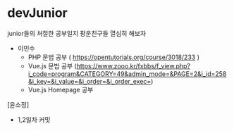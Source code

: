 # devJunior

junior들의 처절한 공부일지
팡운친구들 열심히 해보자

- 이민수
  - PHP 문법 공부 ( https://opentutorials.org/course/3018/233 ) 
  - Vue.js 문법 공부 (https://www.zooo.kr/fxbbs/f_view.php?i_code=program&CATEGORY=49&admin_mode=&PAGE=2&i_id=258&i_key=&i_value=&i_order=&i_order_exec=)
  - Vue.js Homepage 공부

[윤소정]
 - 1,2일차 커밋
